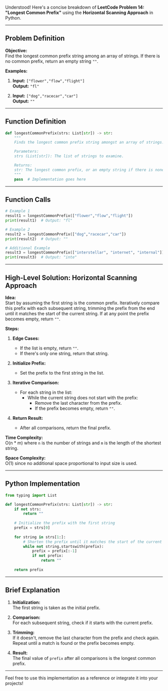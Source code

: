 Understood! Here's a concise breakdown of **LeetCode Problem 14: "Longest Common Prefix"** using the **Horizontal Scanning Approach** in Python.

---

## **Problem Definition**

**Objective:**  
Find the longest common prefix string among an array of strings. If there is no common prefix, return an empty string `""`.

**Examples:**

1. **Input:** `["flower","flow","flight"]`  
   **Output:** `"fl"`

2. **Input:** `["dog","racecar","car"]`  
   **Output:** `""`

---

## **Function Definition**

```python
def longestCommonPrefix(strs: List[str]) -> str:
    """
    Finds the longest common prefix string amongst an array of strings.

    Parameters:
    strs (List[str]): The list of strings to examine.

    Returns:
    str: The longest common prefix, or an empty string if there is none.
    """
    pass  # Implementation goes here
```

---

## **Function Calls**

```python
# Example 1
result1 = longestCommonPrefix(["flower","flow","flight"])
print(result1)  # Output: "fl"

# Example 2
result2 = longestCommonPrefix(["dog","racecar","car"])
print(result2)  # Output: ""

# Additional Example
result3 = longestCommonPrefix(["interstellar", "internet", "internal"])
print(result3)  # Output: "inte"
```

---

## **High-Level Solution: Horizontal Scanning Approach**

**Idea:**  
Start by assuming the first string is the common prefix. Iteratively compare this prefix with each subsequent string, trimming the prefix from the end until it matches the start of the current string. If at any point the prefix becomes empty, return `""`.

**Steps:**

1. **Edge Cases:**
   - If the list is empty, return `""`.
   - If there's only one string, return that string.

2. **Initialize Prefix:**
   - Set the prefix to the first string in the list.

3. **Iterative Comparison:**
   - For each string in the list:
     - While the current string does not start with the prefix:
       - Remove the last character from the prefix.
       - If the prefix becomes empty, return `""`.

4. **Return Result:**
   - After all comparisons, return the final prefix.

**Time Complexity:**  
O(n * m) where `n` is the number of strings and `m` is the length of the shortest string.

**Space Complexity:**  
O(1) since no additional space proportional to input size is used.

---

## **Python Implementation**

```python
from typing import List

def longestCommonPrefix(strs: List[str]) -> str:
    if not strs:
        return ""
    
    # Initialize the prefix with the first string
    prefix = strs[0]
    
    for string in strs[1:]:
        # Shorten the prefix until it matches the start of the current string
        while not string.startswith(prefix):
            prefix = prefix[:-1]
            if not prefix:
                return ""
    
    return prefix
```

---

## **Brief Explanation**

1. **Initialization:**  
   The first string is taken as the initial prefix.

2. **Comparison:**  
   For each subsequent string, check if it starts with the current prefix.
   
3. **Trimming:**  
   If it doesn't, remove the last character from the prefix and check again. Repeat until a match is found or the prefix becomes empty.

4. **Result:**  
   The final value of `prefix` after all comparisons is the longest common prefix.

---

Feel free to use this implementation as a reference or integrate it into your projects!